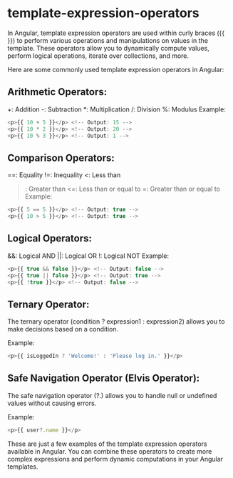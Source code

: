 # template-expression-operators

In Angular, template expression operators are used within curly braces ({{ }}) to perform various operations and manipulations on values in the template. These operators allow you to dynamically compute values, perform logical operations, iterate over collections, and more.

Here are some commonly used template expression operators in Angular:

## Arithmetic Operators:

+: Addition
-: Subtraction
*: Multiplication
/: Division
%: Modulus
Example:
```typescript
<p>{{ 10 + 5 }}</p> <!-- Output: 15 -->
<p>{{ 10 * 2 }}</p> <!-- Output: 20 -->
<p>{{ 10 % 3 }}</p> <!-- Output: 1 -->
```

## Comparison Operators:

==: Equality
!=: Inequality
<: Less than
>: Greater than
<=: Less than or equal to
>=: Greater than or equal to
Example:
```typescript
<p>{{ 5 == 5 }}</p> <!-- Output: true -->
<p>{{ 10 > 5 }}</p> <!-- Output: true -->
```

## Logical Operators:

&&: Logical AND
||: Logical OR
!: Logical NOT
Example:
```typescript
<p>{{ true && false }}</p> <!-- Output: false -->
<p>{{ true || false }}</p> <!-- Output: true -->
<p>{{ !true }}</p> <!-- Output: false -->
```

## Ternary Operator:
The ternary operator (condition ? expression1 : expression2) allows you to make decisions based on a condition.

Example:
```typescript
<p>{{ isLoggedIn ? 'Welcome!' : 'Please log in.' }}</p>
```

## Safe Navigation Operator (Elvis Operator):
The safe navigation operator (?.) allows you to handle null or undefined values without causing errors.

Example:
```typescript
<p>{{ user?.name }}</p>
```

These are just a few examples of the template expression operators available in Angular. You can combine these operators to create more complex expressions and perform dynamic computations in your Angular templates.
